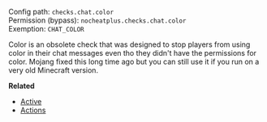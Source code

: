 Config path: `checks.chat.color`  
Permission (bypass): `nocheatplus.checks.chat.color`  
Exemption: `CHAT_COLOR`  

Color is an obsolete check that was designed to stop players from using color in their chat messages even tho they didn't have the permissions for color. Mojang fixed this long time ago but you can still use it if you run on a very old Minecraft version.


**Related**
* [Active](Global#Active)
* [Actions](Global#Actions)